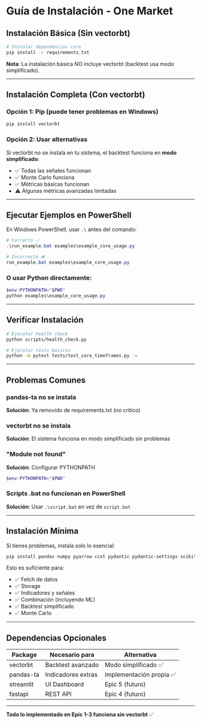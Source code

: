 # Guía de Instalación - One Market

## Instalación Básica (Sin vectorbt)

```bash
# Instalar dependencias core
pip install -r requirements.txt
```

**Nota**: La instalación básica NO incluye vectorbt (backtest usa modo simplificado).

---

## Instalación Completa (Con vectorbt)

### Opción 1: Pip (puede tener problemas en Windows)
```bash
pip install vectorbt
```

### Opción 2: Usar alternativas
Si vectorbt no se instala en tu sistema, el backtest funciona en **modo simplificado**:
- ✅ Todas las señales funcionan
- ✅ Monte Carlo funciona
- ✅ Métricas básicas funcionan
- ⚠️ Algunas métricas avanzadas limitadas

---

## Ejecutar Ejemplos en PowerShell

En Windows PowerShell, usar `.\` antes del comando:

```powershell
# Correcto ✅
.\run_example.bat examples\example_core_usage.py

# Incorrecto ❌
run_example.bat examples\example_core_usage.py
```

### O usar Python directamente:
```powershell
$env:PYTHONPATH="$PWD"
python examples\example_core_usage.py
```

---

## Verificar Instalación

```bash
# Ejecutar health check
python scripts/health_check.py

# Ejecutar tests básicos
python -m pytest tests/test_core_timeframes.py -v
```

---

## Problemas Comunes

### pandas-ta no se instala
**Solución**: Ya removido de requirements.txt (no crítico)

### vectorbt no se instala
**Solución**: El sistema funciona en modo simplificado sin problemas

### "Module not found"
**Solución**: Configurar PYTHONPATH
```powershell
$env:PYTHONPATH="$PWD"
```

### Scripts .bat no funcionan en PowerShell
**Solución**: Usar `.\script.bat` en vez de `script.bat`

---

## Instalación Mínima

Si tienes problemas, instala solo lo esencial:

```bash
pip install pandas numpy pyarrow ccxt pydantic pydantic-settings scikit-learn scipy
```

Esto es suficiente para:
- ✅ Fetch de datos
- ✅ Storage
- ✅ Indicadores y señales
- ✅ Combinación (incluyendo ML)
- ✅ Backtest simplificado
- ✅ Monte Carlo

---

## Dependencias Opcionales

| Package | Necesario para | Alternativa |
|---------|----------------|-------------|
| vectorbt | Backtest avanzado | Modo simplificado ✅ |
| pandas-ta | Indicadores extras | Implementación propia ✅ |
| streamlit | UI Dashboard | Epic 5 (futuro) |
| fastapi | REST API | Epic 4 (futuro) |

---

**Todo lo implementado en Epic 1-3 funciona sin vectorbt** ✅

